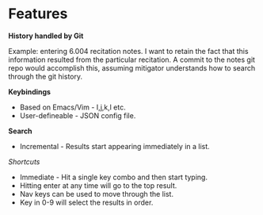 Features
========

__History handled by Git__

Example: entering 6.004 recitation notes. I want to retain the fact that this information resulted from the particular recitation. A commit to the notes git repo would accomplish this, assuming mitigator understands how to search through the git history.

__Keybindings__

* Based on Emacs/Vim - I,j,k,l etc.
* User-defineable - JSON config file.

__Search__

* Incremental - Results start appearing immediately in a list.

_Shortcuts_

* Immediate - Hit a single key combo and then start typing. 
* Hitting enter at any time will go to the top result.
* Nav keys can be used to move through the list.
* Key in 0-9 will select the results in order.
